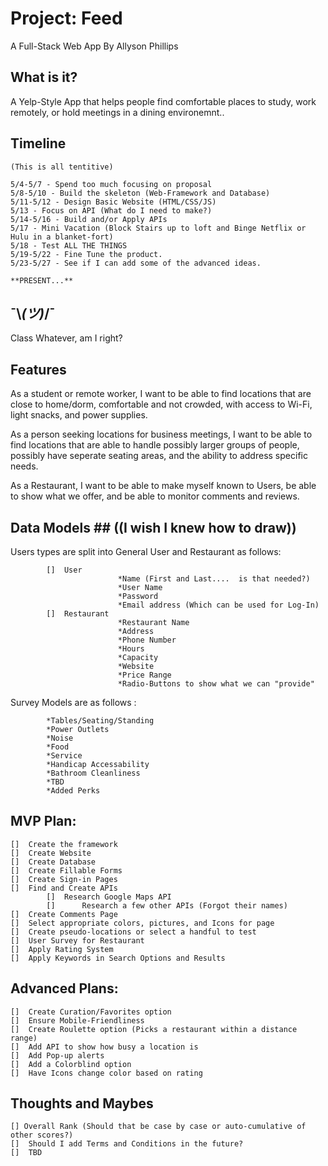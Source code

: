 # Project: Feed #
A Full-Stack Web App
By
Allyson Phillips

## What is it? ##
A Yelp-Style App that helps people find comfortable places to study, work remotely, or hold meetings in a dining environemnt..
## Timeline ##
```
(This is all tentitive)

5/4-5/7 - Spend too much focusing on proposal
5/8-5/10 - Build the skeleton (Web-Framework and Database)
5/11-5/12 - Design Basic Website (HTML/CSS/JS)
5/13 - Focus on API (What do I need to make?)
5/14-5/16 - Build and/or Apply APIs
5/17 - Mini Vacation (Block Stairs up to loft and Binge Netflix or Hulu in a blanket-fort)
5/18 - Test ALL THE THINGS
5/19-5/22 - Fine Tune the product.
5/23-5/27 - See if I can add some of the advanced ideas.

**PRESENT...**
```
## ¯\\_(ツ)_/¯ ##
Class Whatever, am I right?

## Features ##
As a student or remote worker, I want to be able to find locations that are close to home/dorm, comfortable and not crowded, with access to Wi-Fi, light snacks, and power supplies.

As a person seeking locations for business meetings, I want to be able to find locations that are able to handle possibly larger groups of people, possibly have seperate seating areas, and the ability to address specific needs.

As a Restaurant, I want to be able to make myself known to Users, be able to show what we offer,  and be able to monitor comments and reviews.

## Data Models ## ((I wish I knew how to draw))

Users types are split into General User and Restaurant as follows:
```
        []	User
                        *Name (First and Last....  is that needed?)
                        *User Name
                        *Password
                        *Email address (Which can be used for Log-In)
        []	Restaurant
                        *Restaurant Name
                        *Address
                        *Phone Number
                        *Hours
                        *Capacity
                        *Website
                        *Price Range
                        *Radio-Buttons to show what we can "provide"
```
Survey Models are as follows :
```
        *Tables/Seating/Standing
        *Power Outlets
        *Noise
        *Food
        *Service
        *Handicap Accessability
        *Bathroom Cleanliness
        *TBD
        *Added Perks
```
## MVP Plan: ##
```
[]  Create the framework
[]  Create Website
[]  Create Database
[]  Create Fillable Forms
[]  Create Sign-in Pages 
[]  Find and Create APIs
        []	Research Google Maps API
        []      Research a few other APIs (Forgot their names)
[]  Create Comments Page
[]  Select appropriate colors, pictures, and Icons for page
[]  Create pseudo-locations or select a handful to test
[]  User Survey for Restaurant
[]  Apply Rating System
[]  Apply Keywords in Search Options and Results
```
## Advanced Plans: ##
```
[]  Create Curation/Favorites option
[]  Ensure Mobile-Friendliness
[]  Create Roulette option (Picks a restaurant within a distance range)
[]  Add API to show how busy a location is
[]  Add Pop-up alerts
[]  Add a Colorblind option
[]  Have Icons change color based on rating        
```
## Thoughts and Maybes ##
```
[] Overall Rank (Should that be case by case or auto-cumulative of other scores?)
[]  Should I add Terms and Conditions in the future?
[]  TBD
```
